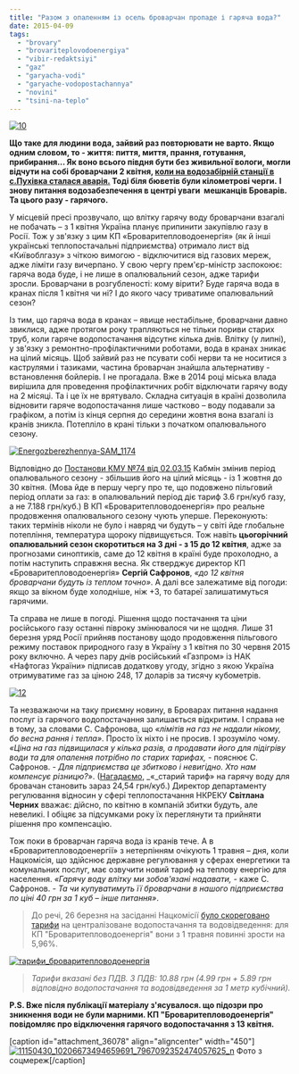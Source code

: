 ```yaml
---
title: "Разом з опаленням із осель броварчан пропаде і гаряча вода?"
date: 2015-04-09
tags: 
  - "brovary"
  - "brovariteplovodoenergiya"
  - "vibir-redaktsiyi"
  - "gaz"
  - "garyacha-vodi"
  - "garyache-vodopostachannya"
  - "novini"
  - "tsini-na-teplo"
---
```


[![10](https://mpz.brovary.org/wp-content/uploads/2015/04/10.jpg)](https://mpz.brovary.org/wp-content/uploads/2015/04/10.jpg)

**Що таке для людини вода, зайвий раз повторювати не варто. Якщо одним словом, то - життя: пиття, миття, прання, готування, прибирання... Як воно всього півдня бути без живильної вологи, могли відчути на собі броварчани 2 квітня, [коли на водозабірній станції в с.Пухівка сталася аварія.](https://mpz.brovary.org/brovari-bez-vodi-shho-stalosya-i-koli-dzherelo-zhittya-povernetsya-v-krani/) Тоді біля бюветів були кілометрові черги.** **І знову питання водозабезпечення в центрі уваги  мешканців Броварів. Та цього разу - гарячого.**

У місцевій пресі прозвучало, що влітку гарячу воду броварчани взагалі не побачать – з 1 квітня Україна планує припинити закупівлю газу в Росії. Тож у зв'язку з цим КП «Броваритепловодоенергія» (як й інші українські теплопостачальні підприємства) отримало лист від «Київоблгазу» з чіткою вимогою - відключитися від газових мереж, адже ліміти газу вичерпано. У свою чергу прем'єр-міністр заспокоює: гаряча вода буде, і не лише в опалювальний сезон, адже тарифи зросли. Броварчани в розгубленості: кому вірити? Буде гаряча вода в кранах після 1 квітня чи ні? І до якого часу триватиме опалювальний сезон?

Із тим, що гаряча вода в кранах – явище нестабільне, броварчани давно звиклися, адже протягом року трапляються не тільки пориви старих труб, коли гаряче водопостачання відсутнє кілька днів. Влітку (у липні), у зв'язку з ремонтно-профілактичними роботами, вода в кранах зникає на цілий місяць. Щоб зайвий раз не псувати собі нерви та не носитися з каструлями і тазиками, частина броварчан знайшла альтернативу - встановлення бойлерів. І не прогадала. Вже в 2014 році міська влада вирішила для проведення профілактичних робіт відключати гарячу воду на 2 місяці. Та і це їх не врятувало. Складна ситуація в країні дозволила відновити гаряче водопостачання лише частково – воду подавали за графіком, а потім із кінця серпня до середини жовтня вона взагалі із кранів зникла. Потепліло в крані тільки з початком опалювального сезону.

[![Energozberezhennya-SAM_1174](https://mpz.brovary.org/wp-content/uploads/2015/04/Energozberezhennya-SAM_1174.jpg)](https://mpz.brovary.org/wp-content/uploads/2015/04/Energozberezhennya-SAM_1174.jpg)

Відповідно до [Постанови КМУ №74 від 02.03.15](http://zakon4.rada.gov.ua/laws/show/74-2015-%D0%BF) Кабмін змінив період опалювального сезону - збільшив його на цілий місяць - із 1 жовтня до 30 квітня. (Мова йде в першу чергу про те, що подовжено пільговий період оплати за газ: в опалювальний період діє тариф 3.6 грн/куб газу, а не 7.188 грн/куб.) В КП «Броваритепловодоенергія» про реальне продовження опалювального сезону чують уперше. Переконують: таких термінів ніколи не було і навряд чи будуть – у світі йде глобальне потепління, температура щороку підвищується. Тож навіть **цьогорічний опалювальний сезон скоротиться на 3 дні - з 15 до 12 квітня**, адже за прогнозами синоптиків, саме до 12 квітня в країні буде прохолодно, а потім наступить справжня весна. Як стверджує директор КП «Броваритепловодоенергія» **Сергій Сафронов**, _«до 12 квітня броварчани будуть із теплом точно»_. А далі все залежатиме від погоди: якщо за вікном буде холодніше, ніж +3, то батареї залишатимуться гарячими.

Та справа не лише в погоді. Рішення щодо постачання та ціни російського газу останні півроку змінювалося чи не щодня. Лише 31 березня уряд Росії прийняв постанову щодо продовження пільгового режиму поставок природного газу в Україну з 1 квітня по 30 червня 2015 року включно. А через пару днів російський «Газпром» із НАК «Нафтогаз України» підписав додаткову угоду, згідно з якою Україна отримуватиме газ за ціною 248, 17 доларів за тисячу кубометрів.

[![12](https://mpz.brovary.org/wp-content/uploads/2015/04/12.jpg)](https://mpz.brovary.org/wp-content/uploads/2015/04/12.jpg)

Та незважаючи на таку приємну новину, в Броварах питання надання послуг із гарячого водопостачання залишається відкритим. І справа не в тому, за словами С. Сафронова, що _«лімітів на газ не надали нікому, бо весна рання і тепла»_. Просто їх ніхто і не просив. І зрозуміло чому. _«Ціна на газ підвищилася у кілька разів, а продавати його для підігріву води та для опалення потрібно по старих тарифах,_ \- пояснює С. Сафронов. - _Для підприємства це збитково і невигідно. Хто нам компенсує різницю?_». ([Нагадаємо](https://mpz.brovary.org/tarifi-na-zhitlovo-komunalni-poslugi-dlya-brovarchan-skilki-platimo-i-skilki-budemo-platiti/), _«_старий тариф» на гарячу воду для бровачан становить зараз 24,54 грн/куб.) Директор департаменту регулювання відносин у сфері теплопостачання НКРЕКУ **Світлана Черних** вважає: дійсно, по квітню в компаній збитки будуть, але невеликі. І обіцяє за підсумками року їх переглянути та прийняти рішення про компенсацію.

Тож поки в броварчан гаряча вода із кранів тече. А в «Броваритепловодоенергії» з нетерпінням очікують 1 травня – дня, коли Нацкомісія, що здійснює державне регулювання у сферах енергетики та комунальних послуг, має озвучити новий тариф на теплову енергію для населення. _«Гарячу воду влітку ми зобов'язані надавати,_ - каже С. Сафронов. - _Та чи купуватимуть її броварчани в нашого підприємства по ціні 40 грн за 1 куб – інше питання»_.

> До речі, 26 березня на засіданні Нацкомісії [було скореговано тарифи](http://www.nerc.gov.ua/?news=4324) на централізоване водопостачання та водовідведення: для КП "Броваритепловодоенергія" вони з 1 травня повинні зрости на 5,96%.

[![тарифи_броваритепловодоенергія](https://mpz.brovary.org/wp-content/uploads/2015/04/tarifi_brovariteplovodoenergiya.jpg)](https://mpz.brovary.org/wp-content/uploads/2015/04/tarifi_brovariteplovodoenergiya.jpg)

> _Тарифи вказані без ПДВ. З ПДВ: 10.88 грн (4.99 грн + 5.89 грн відповідно водопостачання та водовідведення за 1 метр кубічний)._

**P.S. Вже після публікації матеріалу з'ясувалося. що підозри про зникнення води не були марними. КП "Броваритепловодоенергія" повідомляє про відключення гарячого водопостачання з 13 квітня.**

\[caption id="attachment\_36078" align="aligncenter" width="450"\][![11150430_10206673494659691_7967092352474057625_n](https://mpz.brovary.org/wp-content/uploads/2015/04/11150430_10206673494659691_7967092352474057625_n.jpg)](https://mpz.brovary.org/wp-content/uploads/2015/04/11150430_10206673494659691_7967092352474057625_n.jpg) Фото з соцмереж\[/caption\]
